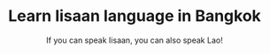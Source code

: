---
menu:
    main:
        name: Learn iisaan language
        weight: 7
        parent: Courses
type: courses
layout: minority-languages
banner: thailand-laos-iisaan.png
title: Learn Iisaan language in Bangkok
subtitle: "If you can speak Iisaan, you can also speak Lao!"
textSection: |-
    Did you know that even though the sole official language of Thailand is Thai, only about 50% of the population speaks it natively? In fact, over 60 languages are spoken through the country! The most prominent of these minority languages is Iisaan (sometimes also spelled as Esan, Isan or Isaan), which is spoken by over 22 million people in northeastern Thailand. That is twice the population of Belgium!
    
    The Iisaan language is closely related to Thai: the languages share about 80% of vocabulary. Iisaan is even more closely related to Lao. So closely, in fact, that Lao and Iisaan are practically indistinguishable from each other. If you want to learn to speak Lao, this is a good place to start.
    
    Foreigners rarely learn Thai, and Thai people are generally impressed when a foreigner speaks Thai to them. Even fewer people learn Iisaan. While the Iisaan people can speak Thai due to it being taught at schools, speaking the local dialect can very well turn you into a local celebrity.
    
    If you wish to learn Iisaan, one of our native Iisaan-speaking teachers will be happy to help you out.
---
